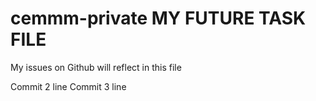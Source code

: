 # cemmm-private  MY FUTURE TASK FILE
My issues on Github will reflect in this file

Commit 2 line
Commit 3 line
